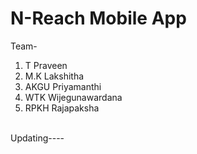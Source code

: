 # N-Reach Mobile App
Team- <br>
1. T Praveen
2. M.K Lakshitha
3. AKGU Priyamanthi
4. WTK Wijegunawardana 
5. RPKH Rajapaksha <br>

<br> Updating---- <br>
